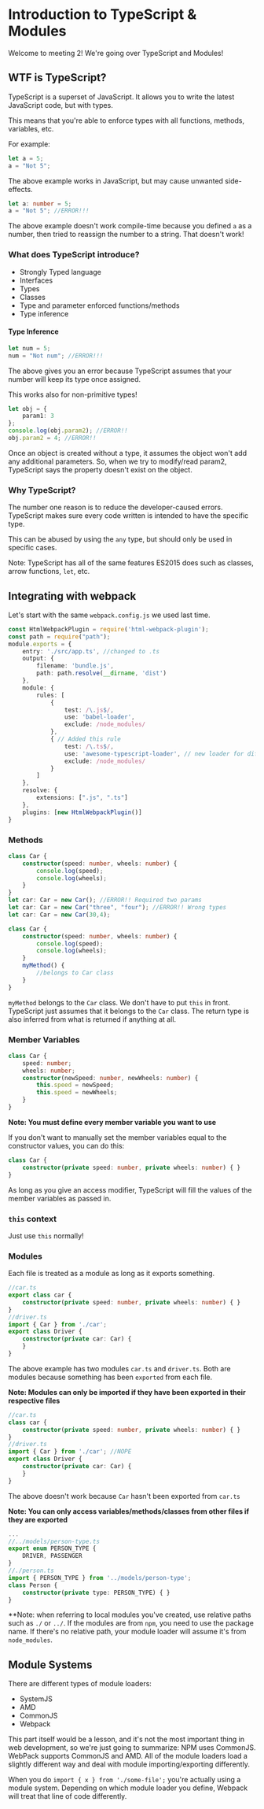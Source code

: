 # Introduction to TypeScript & Modules
Welcome to meeting 2! We're going over TypeScript and Modules!

## WTF is TypeScript?
TypeScript is a superset of JavaScript. It allows you to write the latest JavaScript code, but with types.

This means that you're able to enforce types with all functions, methods, variables, etc.

For example:
```javascript
let a = 5;
a = "Not 5";
```
The above example works in JavaScript, but may cause unwanted side-effects.

```typescript
let a: number = 5;
a = "Not 5"; //ERROR!!!
```
The above example doesn't work compile-time because you defined `a` as a number, then tried to reassign the number to a string. That doesn't work!

### What does TypeScript introduce?
* Strongly Typed language
* Interfaces
* Types
* Classes
* Type and parameter enforced functions/methods
* Type inference

#### Type Inference
```typescript
let num = 5;
num = "Not num"; //ERROR!!!
```
The above gives you an error because TypeScript assumes that your number will keep its type once assigned.

This works also for non-primitive types!
```typescript
let obj = {
    param1: 3
};
console.log(obj.param2); //ERROR!!
obj.param2 = 4; //ERROR!!
```
Once an object is created without a type, it assumes the object won't add any additional parameters. So, when we try to modify/read param2, TypeScript says the property doesn't exist on the object.

### Why TypeScript?
The number one reason is to reduce the developer-caused errors. TypeScript makes sure every code written is intended to have the specific type. 

This can be abused by using the `any` type, but should only be used in specific cases.

Note: TypeScript has all of the same features ES2015 does such as classes, arrow functions, `let`, etc.

## Integrating with webpack
Let's start with the same `webpack.config.js` we used last time.
``` typescript
const HtmlWebpackPlugin = require('html-webpack-plugin');
const path = require("path");
module.exports = {
    entry: './src/app.ts', //changed to .ts
    output: {
        filename: 'bundle.js',
        path: path.resolve(__dirname, 'dist')
    },
    module: {
        rules: [
            {
                test: /\.js$/,
                use: 'babel-loader',
                exclude: /node_modules/
            },
            { // Added this rule
                test: /\.ts$/,
                use: 'awesome-typescript-loader', // new loader for different type of file
                exclude: /node_modules/
            }
        ]
    },
    resolve: {
        extensions: [".js", ".ts"]
    },
    plugins: [new HtmlWebpackPlugin()]
}
```

### Methods
```typescript
class Car {
    constructor(speed: number, wheels: number) {
        console.log(speed);
        console.log(wheels);
    }
}
let car: Car = new Car(); //ERROR!! Required two params
let car: Car = new Car("three", "four"); //ERROR!! Wrong types
let car: Car = new Car(30,4);
```

```typescript
class Car {
    constructor(speed: number, wheels: number) {
        console.log(speed);
        console.log(wheels);
    }
    myMethod() {
        //belongs to Car class
    }
}
```

`myMethod` belongs to the `Car` class. We don't have to put `this` in front. TypeScript just assumes that it belongs to the `Car` class. The return type is also inferred from what is returned if anything at all.

### Member Variables
```typescript
class Car {
    speed: number;
    wheels: number;
    constructor(newSpeed: number, newWheels: number) {
        this.speed = newSpeed;
        this.speed = newWheels;
    }
}
```

**Note: You must define every member variable you want to use**

If you don't want to manually set the member variables equal to the constructor values, you can do this:
```typescript
class Car {
    constructor(private speed: number, private wheels: number) { }
}
```
As long as you give an access modifier, TypeScript will fill the values of the member variables as passed in.

### `this` context
Just use `this` normally!


### Modules
Each file is treated as a module as long as it exports something.

```typescript
//car.ts
export class car {
    constructor(private speed: number, private wheels: number) { }
}
//driver.ts
import { Car } from './car';
export class Driver {
    constructor(private car: Car) {
    }
}
```
The above example has two modules `car.ts` and `driver.ts`. Both are modules because something has been `exported` from each file.

**Note: Modules can only be imported if they have been exported in their respective files**
```typescript
//car.ts
class car {
    constructor(private speed: number, private wheels: number) { }
}
//driver.ts
import { Car } from './car'; //NOPE
export class Driver {
    constructor(private car: Car) {
    }
}
```
The above doesn't work because `Car` hasn't been exported from `car.ts`

**Note: You can only access variables/methods/classes from other files if they are exported**

```typescript
...
//../models/person-type.ts
export enum PERSON_TYPE {
    DRIVER, PASSENGER
}
//./person.ts
import { PERSON_TYPE } from '../models/person-type';
class Person {
    constructor(private type: PERSON_TYPE) { }
}
```
**Note: when referring to local modules you've created, use relative paths such as `./` or `../`. 
If the modules are from `npm`, you need to use the package name.
If there's no relative path, your module loader will assume it's from `node_modules`.


## Module Systems
There are different types of module loaders:
* SystemJS
* AMD
* CommonJS
* Webpack

This part itself would be a lesson, and it's not the most important thing in web development, so we're just going to summarize: 
NPM uses CommonJS. WebPack supports CommonJS and AMD. All of the module loaders load a slightly different way and deal with module importing/exporting differently.

When you do `import { x } from './some-file';` you're actually using a module system. Depending on which module loader you define, Webpack will treat that line of code differently.
